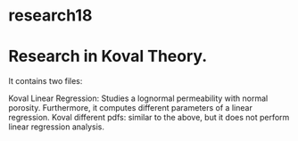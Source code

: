 # research18
# Research in Koval Theory.

It contains two files:

Koval Linear Regression: Studies a lognormal permeability with normal porosity. Furthermore, it computes different parameters of a linear regression.
Koval different pdfs: similar to the above, but it does not perform linear regression analysis.
